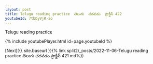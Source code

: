 ```yaml
---
layout: post
title: Telugu reading practice  తెలుగు  చదవడం  ప్రాక్టీస్ 422
youtubeId: 7tbDyVjR-ao
---
```

 
 
Telugu reading practice
 
 
 
 
 


{% include youtubePlayer.html id=page.youtubeId %}
 
[Next]({{ site.baseurl }}{% link  split2/_posts/2022-11-06-Telugu reading practice  తెలుగు  చదవడం  ప్రాక్టీస్ 421.md%})
 
